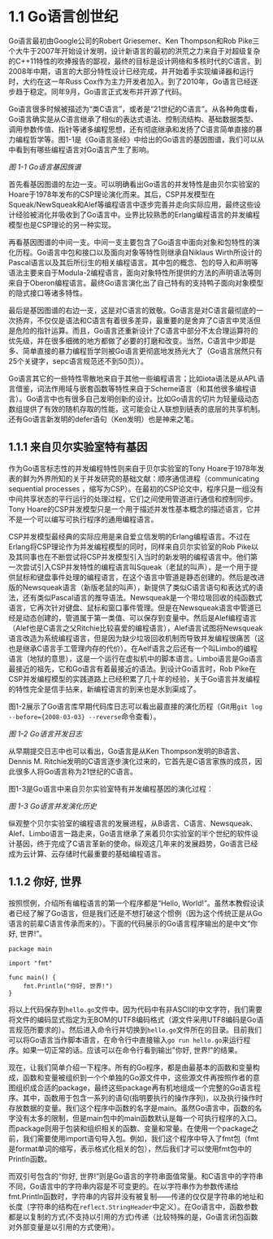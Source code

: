 # 1.1 Go语言创世纪

Go语言最初由Google公司的Robert Griesemer、Ken Thompson和Rob Pike三个大牛于2007年开始设计发明，设计新语言的最初的洪荒之力来自于对超级复杂的C++11特性的吹捧报告的鄙视，最终的目标是设计网络和多核时代的C语言。到2008年中期，语言的大部分特性设计已经完成，并开始着手实现编译器和运行时，大约在这一年Russ Cox作为主力开发者加入。到了2010年，Go语言已经逐步趋于稳定。同年9月，Go语言正式发布并开源了代码。

Go语言很多时候被描述为“类C语言”，或者是“21世纪的C语言”。从各种角度看，Go语言确实是从C语言继承了相似的表达式语法、控制流结构、基础数据类型、调用参数传值、指针等诸多编程思想，还有彻底继承和发扬了C语言简单直接的暴力编程哲学等。图1-1是《Go语言圣经》中给出的Go语言的基因图谱，我们可以从中看到有哪些编程语言对Go语言产生了影响。

_图 1-1 Go语言基因族谱_

首先看基因图谱的左边一支。可以明确看出Go语言的并发特性是由贝尔实验室的Hoare于1978年发布的CSP理论演化而来。其后，CSP并发模型在Squeak/NewSqueak和Alef等编程语言中逐步完善并走向实际应用，最终这些设计经验被消化并吸收到了Go语言中。业界比较熟悉的Erlang编程语言的并发编程模型也是CSP理论的另一种实现。

再看基因图谱的中间一支。中间一支主要包含了Go语言中面向对象和包特性的演化历程。Go语言中包和接口以及面向对象等特性则继承自Niklaus Wirth所设计的Pascal语言以及其后所衍生的相关编程语言。其中包的概念、包的导入和声明等语法主要来自于Modula-2编程语言，面向对象特性所提供的方法的声明语法等则来自于Oberon编程语言。最终Go语言演化出了自己特有的支持鸭子面向对象模型的隐式接口等诸多特性。

最后是基因图谱的右边一支，这是对C语言的致敬。Go语言是对C语言最彻底的一次扬弃，不仅仅是语法和C语言有着很多差异，最重要的是舍弃了C语言中灵活但是危险的指针运算。而且，Go语言还重新设计了C语言中部分不太合理运算符的优先级，并在很多细微的地方都做了必要的打磨和改变。当然，C语言中少即是多、简单直接的暴力编程哲学则被Go语言更彻底地发扬光大了（Go语言居然只有25个关键字，sepc语言规范还不到50页\)）。

Go语言其它的一些特性零散地来自于其他一些编程语言；比如iota语法是从APL语言借鉴，词法作用域与嵌套函数等特性来自于Scheme语言（和其他很多编程语言）。Go语言中也有很多自己发明创新的设计。比如Go语言的切片为轻量级动态数组提供了有效的随机存取的性能，这可能会让人联想到链表的底层的共享机制。还有Go语言新发明的defer语句（Ken发明）也是神来之笔。

## 1.1.1 来自贝尔实验室特有基因 <a id="111-&#x6765;&#x81EA;&#x8D1D;&#x5C14;&#x5B9E;&#x9A8C;&#x5BA4;&#x7279;&#x6709;&#x57FA;&#x56E0;"></a>

作为Go语言标志性的并发编程特性则来自于贝尔实验室的Tony Hoare于1978年发表的鲜为外界所知的关于并发研究的基础文献：顺序通信进程（communicating sequential processes ，缩写为CSP）。在最初的CSP论文中，程序只是一组没有中间共享状态的平行运行的处理过程，它们之间使用管道进行通信和控制同步。Tony Hoare的CSP并发模型只是一个用于描述并发性基本概念的描述语言，它并不是一个可以编写可执行程序的通用编程语言。

CSP并发模型最经典的实际应用是来自爱立信发明的Erlang编程语言。不过在Erlang将CSP理论作为并发编程模型的同时，同样来自贝尔实验室的Rob Pike以及其同事也在不断尝试将CSP并发模型引入当时的新发明的编程语言中。他们第一次尝试引入CSP并发特性的编程语言叫Squeak（老鼠的叫声），是一个用于提供鼠标和键盘事件处理的编程语言，在这个语言中管道是静态创建的。然后是改进版的Newsqueak语言（新版老鼠的叫声），新提供了类似C语言语句和表达式的语法，还有类似Pascal语言的推导语法。Newsqueak是一个带垃圾回收的纯函数式语言，它再次针对键盘、鼠标和窗口事件管理。但是在Newsqueak语言中管道已经是动态创建的，管道属于第一类值、可以保存到变量中。然后是Alef编程语言（Alef也是C语言之父Ritchie比较喜爱的编程语言），Alef语言试图将Newsqueak语言改造为系统编程语言，但是因为缺少垃圾回收机制而导致并发编程很痛苦（这也是继承C语言手工管理内存的代价）。在Aelf语言之后还有一个叫Limbo的编程语言（地狱的意思），这是一个运行在虚拟机中的脚本语言。Limbo语言是Go语言最接近的祖先，它和Go语言有着最接近的语法。到设计Go语言时，Rob Pike在CSP并发编程模型的实践道路上已经积累了几十年的经验，关于Go语言并发编程的特性完全是信手拈来，新编程语言的到来也是水到渠成了。

图1-2展示了Go语言库早期代码库日志可以看出最直接的演化历程（Git用`git log --before={2008-03-03} --reverse`命令查看）。

_图 1-2 Go语言开发日志_

从早期提交日志中也可以看出，Go语言是从Ken Thompson发明的B语言、Dennis M. Ritchie发明的C语言逐步演化过来的，它首先是C语言家族的成员，因此很多人将Go语言称为21世纪的C语言。

图1-3是Go语言中来自贝尔实验室特有并发编程基因的演化过程：

_图 1-3 Go语言并发演化历史_

纵观整个贝尔实验室的编程语言的发展进程，从B语言、C语言、Newsqueak、Alef、Limbo语言一路走来，Go语言继承了来着贝尔实验室的半个世纪的软件设计基因，终于完成了C语言革新的使命。纵观这几年来的发展趋势，Go语言已经成为云计算、云存储时代最重要的基础编程语言。

## 1.1.2 你好, 世界 <a id="112-&#x4F60;&#x597D;-&#x4E16;&#x754C;"></a>

按照惯例，介绍所有编程语言的第一个程序都是“Hello, World!”。虽然本教假设读者已经了解了Go语言，但是我们还是不想打破这个惯例（因为这个传统正是从Go语言的前辈C语言传承而来的）。下面的代码展示的Go语言程序输出的是中文“你好, 世界!”。

```text
package main

import "fmt"

func main() {
    fmt.Println("你好, 世界!")
}
```

将以上代码保存到`hello.go`文件中。因为代码中有非ASCII的中文字符，我们需要将文件的编码显式指定为无BOM的UTF8编码格式（源文件采用UTF8编码是Go语言规范所要求的）。然后进入命令行并切换到`hello.go`文件所在的目录。目前我们可以将Go语言当作脚本语言，在命令行中直接输入`go run hello.go`来运行程序。如果一切正常的话。应该可以在命令行看到输出"你好, 世界!"的结果。

现在，让我们简单介绍一下程序。所有的Go程序，都是由最基本的函数和变量构成，函数和变量被组织到一个个单独的Go源文件中，这些源文件再按照作者的意图组织成合适的package，最终这些package再有机地组成一个完整的Go语言程序。其中，函数用于包含一系列的语句\(指明要执行的操作序列\)，以及执行操作时存放数据的变量。我们这个程序中函数的名字是main。虽然Go语言中，函数的名字没有太多的限制，但是main包中的main函数默认是每一个可执行程序的入口。而package则用于包装和组织相关的函数、变量和常量。在使用一个package之前，我们需要使用import语句导入包。例如，我们这个程序中导入了fmt包（fmt是format单词的缩写，表示格式化相关的包），然后我们才可以使用fmt包中的Println函数。

而双引号包含的“你好, 世界!”则是Go语言的字符串面值常量。和C语言中的字符串不同，Go语言中的字符串内容是不可变更的。在以字符串作为参数传递给fmt.Println函数时，字符串的内容并没有被复制——传递的仅仅是字符串的地址和长度（字符串的结构在`reflect.StringHeader`中定义）。在Go语言中，函数参数都是以复制的方式\(不支持以引用的方式\)传递（比较特殊的是，Go语言闭包函数对外部变量是以引用的方式使用）。

